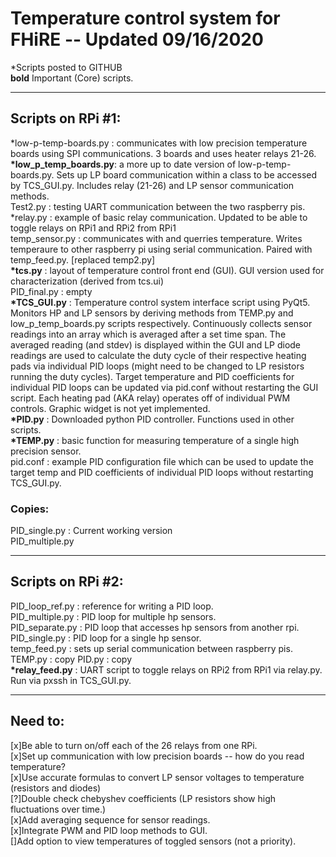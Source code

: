 # Temperature control system for FHiRE -- Updated 09/16/2020  

*Scripts posted to GITHUB  
__bold__ Important (Core) scripts.  

--------------------------------------------------------------------------------  
## Scripts on RPi #1:  

 *low-p-temp-boards.py : communicates with low precision temperature boards using SPI communications. 3 boards and uses heater relays 21-26.  
__*low_p_temp_boards.py__: a more up to date version of low-p-temp-boards.py. Sets up LP board communication within a class to be accessed by TCS_GUI.py. Includes relay (21-26) and LP sensor communication methods.   
 Test2.py : testing UART communication between the two raspberry pis.  
 *relay.py : example of basic relay communication. Updated to be able to toggle relays on RPi1 and RPi2 from RPi1   
 temp_sensor.py : communicates with and querries temperature. Writes temperaure to other raspberry pi using serial communication. Paired with temp_feed.py. [replaced temp2.py]  
__*tcs.py__ : layout of temperature control front end (GUI). GUI version used for characterization (derived from tcs.ui)  
 PID_final.py : empty  
__*TCS_GUI.py__ : Temperature control system interface script using PyQt5. Monitors HP and LP sensors by deriving methods from TEMP.py and low_p_temp_boards.py scripts respectively. Continuously collects sensor readings into an array which is averaged after a set time span. The averaged reading (and stdev) is displayed within the GUI and LP diode readings are used to calculate the duty cycle of their respective heating pads via individual PID loops (might need to be changed to LP resistors running the duty cycles). Target temperature and PID coefficients for individual PID loops can be updated via pid.conf without restarting the GUI script. Each heating pad (AKA relay) operates off of individual PWM controls. Graphic widget is not yet implemented.  
__*PID.py__ : Downloaded python PID controller. Functions used in other scripts.   
__*TEMP.py__ : basic function for measuring temperature of a single high precision sensor.  
pid.conf : example PID configuration file which can be used to update the target temp and PID coefficients of individual PID loops without restarting TCS_GUI.py.  

### Copies:  
 PID_single.py : Current working version  
 PID_multiple.py  

--------------------------------------------------------------------------------
## Scripts on RPi #2:  

 PID_loop_ref.py : reference for writing a PID loop.  
 PID_multiple.py : PID loop for multiple hp sensors.  
 PID_separate.py : PID loop that accesses hp sensors from another rpi.  
 PID_single.py : PID loop for a single hp sensor.  
 temp_feed.py : sets up serial communication between raspberry pis.   
 TEMP.py : copy
 PID.py : copy  
__*relay_feed.py__ : UART script to toggle relays on RPi2 from RPi1 via relay.py. Run via pxssh in TCS_GUI.py.  

--------------------------------------------------------------------------------
## Need to:  
[x]Be able to turn on/off each of the 26 relays from one RPi.  
[x]Set up communication with low precision boards -- how do you read temperature?  
[x]Use accurate formulas to convert LP sensor voltages to temperature (resistors and diodes)  
[?]Double check chebyshev coefficients (LP resistors show high fluctuations over time.)  
[x]Add averaging sequence for sensor readings.  
[x]Integrate PWM and PID loop methods to GUI.  
[]Add option to view temperatures of toggled sensors (not a priority).  



